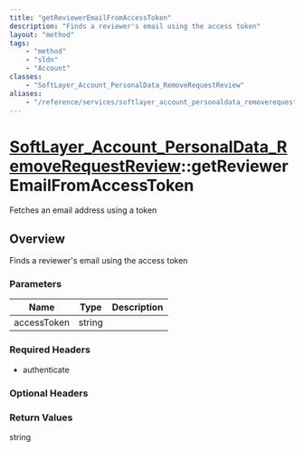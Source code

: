 ```yaml
---
title: "getReviewerEmailFromAccessToken"
description: "Finds a reviewer's email using the access token"
layout: "method"
tags:
    - "method"
    - "sldn"
    - "Account"
classes:
    - "SoftLayer_Account_PersonalData_RemoveRequestReview"
aliases:
    - "/reference/services/softlayer_account_personaldata_removerequestreview/getReviewerEmailFromAccessToken"
---
```

# [SoftLayer_Account_PersonalData_RemoveRequestReview](/reference/services/SoftLayer_Account_PersonalData_RemoveRequestReview)::getReviewerEmailFromAccessToken

Fetches an email address using a token


## Overview 
Finds a reviewer's email using the access token

### Parameters 
|Name | Type | Description |
| --- | --- | --- |
|accessToken| string| |


### Required Headers
* authenticate

### Optional Headers

### Return Values
string

